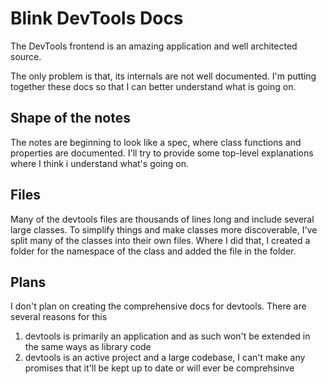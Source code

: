 # Blink DevTools Docs 

The DevTools frontend is an amazing application and well architected source. 

The only problem is that, its internals are not well documented. I'm putting together these 
docs so that I can better understand what is going on. 


## Shape of the notes
The notes are beginning to look like a spec, where class functions and properties are documented.
I'll try to provide some top-level explanations where I think i understand what's going on.

## Files
Many of the devtools files are thousands of lines long and include several large classes. 
To simplify things and make classes more discoverable, I've split many of the classes into their own files.
Where I did that, I created a folder for the namespace of the class and added the file in the folder.

## Plans
I don't plan on creating the comprehensive docs for devtools. There are several reasons for this
1) devtools is primarily an application and as such won't be extended in the same ways as library code
2) devtools is an active project and a large codebase, I can't make any promises that it'll be kept up to date or will ever be comprehsinve
